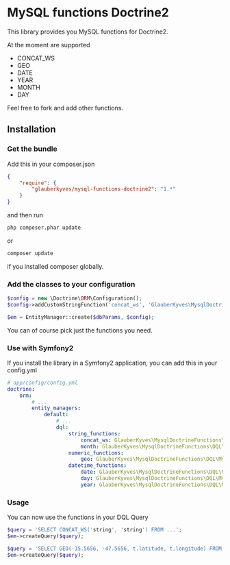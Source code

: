 MySQL functions Doctrine2
====================

This library provides you MySQL functions for Doctrine2.

At the moment are supported

 - CONCAT_WS
 - GEO
 - DATE
 - YEAR
 - MONTH
 - DAY

Feel free to fork and add other functions.

## Installation

### Get the bundle

Add this in your composer.json

```json
{
	"require": {
		"glauberkyves/mysql-functions-doctrine2": "1.*"
	}
}
```

and then run

```sh
php composer.phar update
```
or 
```sh
composer update
```
if you installed composer globally.

### Add the classes to your configuration

```php
$config = new \Doctrine\ORM\Configuration();
$config->addCustomStringFunction('concat_ws', 'GlauberKyves\MysqlDoctrineFunctions\DQL\MysqlRand');

$em = EntityManager::create($dbParams, $config);
```
You can of course pick just the functions you need.

### Use with Symfony2
If you install the library in a Symfony2 application, you can add this in your config.yml

```yaml
# app/config/config.yml
doctrine:
    orm:
        # ...
        entity_managers:
            default:
                # ...
                dql:
                    string_functions:
                        concat_ws: GlauberKyves\MysqlDoctrineFunctions\DQL\MysqlConcatWs
                        month: GlauberKyves\MysqlDoctrineFunctions\DQL\MysqlMonth
                    numeric_functions:
                        geo: GlauberKyves\MysqlDoctrineFunctions\DQL\MysqlGeo
                    datetime_functions:
                        date: GlauberKyves\MysqlDoctrineFunctions\DQL\MysqlDate
                        day: GlauberKyves\MysqlDoctrineFunctions\DQL\MysqlDay
                        year: GlauberKyves\MysqlDoctrineFunctions\DQL\MysqlYear
```

### Usage
You can now use the functions in your DQL Query

```php
$query = 'SELECT CONCAT_WS('string', 'string') FROM ...';
$em->createQuery($query);

$query = 'SELECT GEO(-15.5656, -47.5656, t.latitude, t.longitude) FROM tb_address t ...';
$em->createQuery($query);
```
